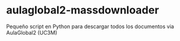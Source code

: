 # aulaglobal2-massdownloader
Pequeño script en Python para descargar todos los documentos via AulaGlobal2 (UC3M)

